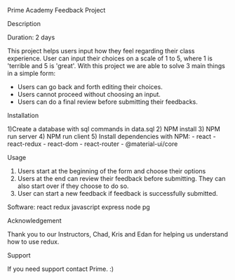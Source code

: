Prime Academy Feedback Project

Description

Duration: 2 days

This project helps users input how they feel regarding their class experience. User can input their choices on a scale of 1 to 5, where 1 is 'terrible and 5 is 'great'.
With this project we are able to solve 3 main things in a simple form:

- Users can go back and forth editing their choices.
- Users cannot proceed without choosing an input.
- Users can do a final review before submitting their feedbacks.

Installation

1)Create a database with sql commands in data.sql
2) NPM install
3) NPM run server
4) NPM run client
5) Install dependencies with NPM:
    - react
    - react-redux
    - react-dom
    - react-router
    - @material-ui/core

Usage

1) Users start at the beginning of the form and choose their options
2) Users at the end can review their feedback before submitting. They can also start over if they choose to do so.
3) User can start a new feedback if feedback is successfully submitted.

Software:
react
redux
javascript
express
node
pg

Acknowledgement

Thank you to our Instructors, Chad, Kris and Edan for helping us understand how to use redux. 

Support

If you need support contact Prime. :)